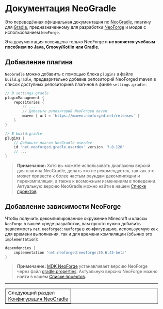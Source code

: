 # Документация NeoGradle

Это переведённая официальная документация по [NeoGradle](https://github.com/neoforged/NeoForge), плагину для [Gradle](https://gradle.org/), предназначенному для разработки [NeoForge](https://github.com/neoforged/NeoGradle) и модов с использованием `NeoForge`.

Эта документация посвящена только NeoForge и **не является учебным пособием по Java, Groovy/Kotlin или Gradle**.

## Добавление плагина

`NeoGradle` можно добавить с помощью блока `plugins` в файле `build.gradle`, предварительно добавив репозиторий NeoForged maven в список доступных репозиториев плагинов в файле `settings.gradle`:

```groovy
// В settings.gradle
pluginManagement {
    repositories {
        // ...
        // Добавьте репозиторий NeoForged maven
        maven { url = 'https://maven.neoforged.net/releases' }
    }
}
```

```groovy
// В build.gradle
plugins {
    // Добавьте плагин NeoGradle userdev
    id 'net.neoforged.gradle.userdev' version '7.0.120'
    // ...
}
```

> **Примечание:**
> Хотя вы можете использовать диапазоны версий для плагина NeoGradle, делать это не рекомендуется, так как это может привести к более частым раундам декомпиляции и перекомпиляции, а также к возможным изменениям в поведении. Актуальную версию NeoGradle можно найти в нашем [Списке проектов](https://projects.neoforged.net/neoforged/neogradle).

## Добавление зависимости NeoForge

Чтобы получить декомпилированное окружение Minecraft и классы `NeoForge` в вашей среде разработки, вам просто нужно добавить зависимость `net.neoforged:neoforge` в конфигурацию, используемую как для времени выполнения, так и для времени компиляции (обычно это `implementation`):

```groovy
dependencies {
    implementation 'net.neoforged:neoforge:20.6.43-beta'
}
```

> **Примечание:**
> [MDK NeoForge](https://github.com/neoforged/MDK) устанавливает версию NeoForge через файл [gradle.properties](https://github.com/neoforged/MDK/blob/a52ce16c8a1dd2d656edac482376f33385fe912c/gradle.properties#L19). Актуальную версию NeoForge можно найти в нашем [Списке проектов](https://projects.neoforged.net/neoforged/neoforge).
---
<div align="right"><table border="1"><tr><td>Следующий раздел<br><a href="./NeoGradle/NeoGradle Configurations.md">Конфигурация NeoGradle</a></td></tr></table></div>
